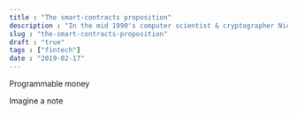 ```yaml
---
title : "The smart-contracts proposition"
description : "In the mid 1990's computer scientist & cryptographer Nick Szabo proposed series of mechanisms that people can use to formalized agreements on the internet. He labled them, smart-contracts. In this post I am going to talk about the very narrow & niche yet powerful problems that these   smart contracts solve."
slug : "the-smart-contracts-proposition"
draft : "true"
tags : ["fintech"]
date : "2019-02-17"
---
```


Programmable money

Imagine a note